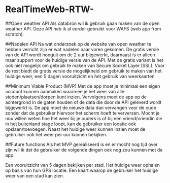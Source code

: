 # RealTimeWeb-RTW-

##Open weather API
Als databron wil ik gebruik gaan maken van de open weather API. Deze API heb ik al eerder gebruikt voor WAFS (web app from scratch). 

##Nadelen API
Na wat onderzoek op de website van open weather te hebben verricht zijn er wat nadelen naar voren gekomen. De gratis versie van de API wordt hooguit om de 2 uur bijgewerkt, daarnaast is er alleen maar support voor de huidige versie van de API. Met de gratis variant is het ook niet mogelijk om gebruik te maken van Secure Socket Layer (SSL). Voor de rest biedt de gratis versie de mogelijkheid om gebruik te maken van het huidige weer, een 5 dagen vooruitzicht en het gebruik van weerkaarten. 

##Minimum Viable Product (MVP)
Met de app moet je minimaal een eigen account kunnen aanmaken waarmee je het weer van alle steden/plaatsen/dorpen kunt inzien. Vervolgens moet de app op de achtergrond in de gaten houden of de data die door de API geleverd wordt bijgewerkt is. De app moet de nieuwe data dan vervangen voor de oude zonder dat de gebruiker hiervoor het scherm hoeft te verversen. Mocht je nou willen weten hoe het weer bij je ouders is of bij een vriend/vriendin die in het buitenland stage loopt, kan de gebruiker een locatie ook opslaan/toevoegen. Naast het huidige weer kunnen inzien moet de gebruiker ook het weer per uur kunnen bekijken. 

##Future functions
Als het MVP gerealiseerd is en er mocht nog tijd over zijn wil ik dat de gebruiker de volgende dingen ook nog zou kunnen met de app: 

Een vooruitzicht van 5 dagen bekijken per stad. 
Het huidige weer ophalen op basis van hun GPS locatie. 
Een kaart waarop de gebruiker het huidige weer van een stad kan zien. 

